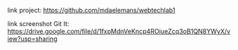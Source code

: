link project: https://github.com/mdaelemans/webtechlab1

link screenshot Git It: https://drive.google.com/file/d/1fxpMdnVeKncp4ROiueZcq3oB1QN8YWyX/view?usp=sharing